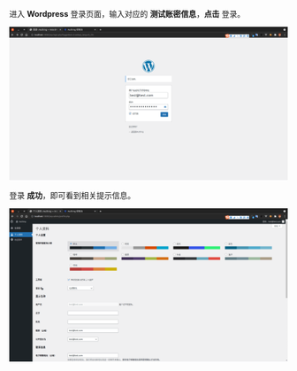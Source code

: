 <IntegrationDetailCard :title="`使用 ${$localeConfig.brandName} 登录 Wordpress`">

进入 **Wordpress** 登录页面，输入对应的 **测试账密信息**，**点击** 登录。

<img src="../../images/integration/ldap-wordpress/3-1.png" class="md-img-padding" />

登录 **成功**，即可看到相关提示信息。

<img src="../../images/integration/ldap-wordpress/3-2.png" class="md-img-padding" />

</IntegrationDetailCard>

